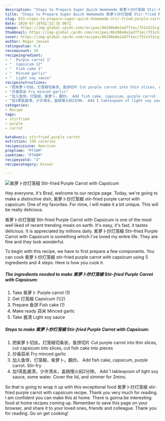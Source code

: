 ```yaml
---
description: "Steps to Prepare Super Quick Homemade 紫萝卜炒灯笼椒 Stir-fried Purple Carrot with Capsicum"
title: "Steps to Prepare Super Quick Homemade 紫萝卜炒灯笼椒 Stir-fried Purple Carrot with Capsicum"
slug: 615-steps-to-prepare-super-quick-homemade-stir-fried-purple-carrot-with-capsicum
date: 2020-07-18T02:52:35.067Z
image: https://img-global.cpcdn.com/recipes/86290e8e2ad7f1ec/751x532cq70/紫萝卜炒灯笼椒-stir-fried-purple-carrot-with-capsicum-recipe-main-photo.jpg
thumbnail: https://img-global.cpcdn.com/recipes/86290e8e2ad7f1ec/751x532cq70/紫萝卜炒灯笼椒-stir-fried-purple-carrot-with-capsicum-recipe-main-photo.jpg
cover: https://img-global.cpcdn.com/recipes/86290e8e2ad7f1ec/751x532cq70/紫萝卜炒灯笼椒-stir-fried-purple-carrot-with-capsicum-recipe-main-photo.jpg
author: Roger Jensen
ratingvalue: 4.8
reviewcount: 10
recipeingredient:
- "  Purple carrot 1"
- "  Capsicum 12"
- "  Fish cake 1"
- "  Minced garlic"
- "  Light soy sauce"
recipeinstructions:
- "把紫萝卜切丝，灯笼椒切条状，鱼饼切片 Cut purple carrot into thin slices, cut capsicum into slices, cut fish cake into pieces"
- "炒香蒜米 Fry minced garlic"
- "加入鱼饼，灯笼椒，紫萝卜。翻炒。 Add fish cake, capsicum, purple carrot. Stir-fry"
- "加1茶匙酱清，少许清水，盖锅慢火焖2分钟。 Add 1 tablespoon of light soy sauce, some water. Cover the lid, and simmer for 2mins."
categories:
- Recipe
tags:
- stirfried
- purple
- carrot

katakunci: stirfried purple carrot 
nutrition: 230 calories
recipecuisine: American
preptime: "PT16M"
cooktime: "PT40M"
recipeyield: "3"
recipecategory: Dinner

---
```



![紫萝卜炒灯笼椒 Stir-fried Purple Carrot with Capsicum](https://img-global.cpcdn.com/recipes/86290e8e2ad7f1ec/751x532cq70/紫萝卜炒灯笼椒-stir-fried-purple-carrot-with-capsicum-recipe-main-photo.jpg)

Hey everyone, it's Brad, welcome to our recipe page. Today, we're going to make a distinctive dish, 紫萝卜炒灯笼椒 stir-fried purple carrot with capsicum. One of my favorites. For mine, I will make it a bit unique. This will be really delicious.



紫萝卜炒灯笼椒 Stir-fried Purple Carrot with Capsicum is one of the most well liked of recent trending meals on earth. It's easy, it's fast, it tastes delicious. It is appreciated by millions daily. 紫萝卜炒灯笼椒 Stir-fried Purple Carrot with Capsicum is something which I've loved my entire life. They are fine and they look wonderful.


To begin with this recipe, we have to first prepare a few components. You can cook 紫萝卜炒灯笼椒 stir-fried purple carrot with capsicum using 5 ingredients and 4 steps. Here is how you cook it.

<!--inarticleads1-->

##### The ingredients needed to make 紫萝卜炒灯笼椒 Stir-fried Purple Carrot with Capsicum:

1. Take  紫萝卜 Purple carrot (1)
1. Get  灯笼椒 Capsicum (1/2)
1. Prepare  鱼饼 Fish cake (1)
1. Make ready  蒜米 Minced garlic
1. Take  酱清 Light soy sauce




<!--inarticleads2-->

##### Steps to make 紫萝卜炒灯笼椒 Stir-fried Purple Carrot with Capsicum:

1. 把紫萝卜切丝，灯笼椒切条状，鱼饼切片 Cut purple carrot into thin slices, cut capsicum into slices, cut fish cake into pieces
1. 炒香蒜米 Fry minced garlic
1. 加入鱼饼，灯笼椒，紫萝卜。翻炒。 Add fish cake, capsicum, purple carrot. Stir-fry
1. 加1茶匙酱清，少许清水，盖锅慢火焖2分钟。 Add 1 tablespoon of light soy sauce, some water. Cover the lid, and simmer for 2mins.




So that is going to wrap it up with this exceptional food 紫萝卜炒灯笼椒 stir-fried purple carrot with capsicum recipe. Thank you very much for reading. I am confident you can make this at home. There is gonna be interesting food at home recipes coming up. Remember to save this page on your browser, and share it to your loved ones, friends and colleague. Thank you for reading. Go on get cooking!
